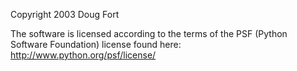 Copyright 2003 Doug Fort

The software is licensed according to the terms of the PSF (Python Software Foundation) license found here: http://www.python.org/psf/license/